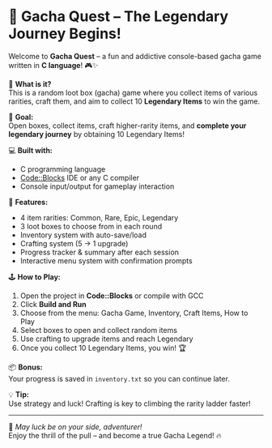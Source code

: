 # 🧧 Gacha Quest – The Legendary Journey Begins!

Welcome to **Gacha Quest** – a fun and addictive console-based gacha game written in **C language**! 🎮✨

🎁 **What is it?**  
This is a random loot box (gacha) game where you collect items of various rarities, craft them, and aim to collect 10 **Legendary Items** to win the game.

🎯 **Goal:**  
Open boxes, collect items, craft higher-rarity items, and **complete your legendary journey** by obtaining 10 Legendary Items!

💻 **Built with:**  
- C programming language  
- [Code::Blocks](http://www.codeblocks.org/) IDE or any C compiler  
- Console input/output for gameplay interaction  

📌 **Features:**  
- 4 item rarities: Common, Rare, Epic, Legendary  
- 3 loot boxes to choose from in each round  
- Inventory system with auto-save/load  
- Crafting system (5 → 1 upgrade)  
- Progress tracker & summary after each session  
- Interactive menu system with confirmation prompts  

🕹️ **How to Play:**  
1. Open the project in **Code::Blocks** or compile with GCC  
2. Click **Build and Run**  
3. Choose from the menu: Gacha Game, Inventory, Craft Items, How to Play  
4. Select boxes to open and collect random items  
5. Use crafting to upgrade items and reach Legendary  
6. Once you collect 10 Legendary Items, you win! 🏆

📦 **Bonus:**  
Your progress is saved in `inventory.txt` so you can continue later.

💡 **Tip:**  
Use strategy and luck! Crafting is key to climbing the rarity ladder faster!

---

🌟 *May luck be on your side, adventurer!*  
Enjoy the thrill of the pull – and become a true Gacha Legend! 🔥
